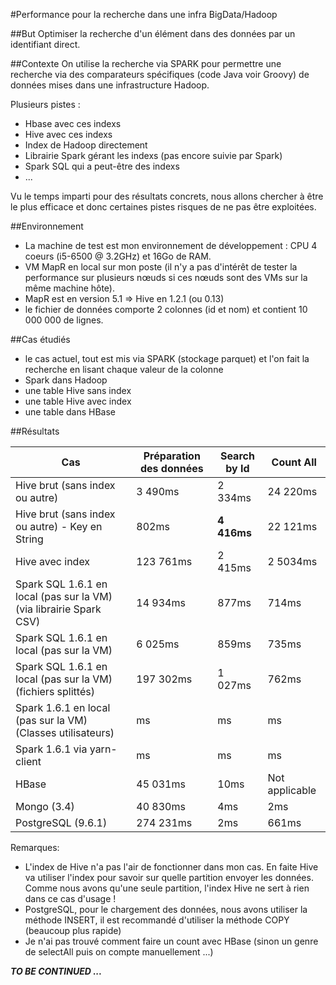 #Performance pour la recherche dans une infra BigData/Hadoop


##But
Optimiser la recherche d'un élément dans des données par un identifiant direct.

##Contexte
On utilise la recherche via SPARK pour permettre une recherche via des comparateurs spécifiques (code Java voir Groovy) de données mises dans une infrastructure Hadoop.

Plusieurs pistes :
* Hbase avec ces indexs
* Hive avec ces indexs
* Index de Hadoop directement
* Librairie Spark gérant les indexs (pas encore suivie par Spark)
* Spark SQL qui a peut-être des indexs
* ...


Vu le temps imparti pour des résultats concrets, nous allons chercher à être le plus efficace et donc certaines pistes risques de ne pas être exploitées.

##Environnement
* La machine de test est mon environnement de développement : CPU 4 coeurs (i5-6500 @ 3.2GHz) et 16Go de RAM.
* VM MapR en local sur mon poste (il n'y a pas d'intérêt de tester la performance sur plusieurs nœuds si ces nœuds sont des VMs sur la même machine hôte). 
* MapR est en version 5.1 => Hive en 1.2.1 (ou 0.13)
* le fichier de données comporte 2 colonnes (id et nom) et contient 10 000 000 de lignes.

##Cas étudiés
* le cas actuel, tout est mis via SPARK (stockage parquet) et l'on fait la recherche en lisant chaque valeur de la colonne
* Spark dans Hadoop
* une table Hive sans index
* une table Hive avec index 
* une table dans HBase

##Résultats

|Cas|Préparation des données|Search by Id|Count All|
|---|---|---|---|
|Hive brut (sans index ou autre)|3 490ms|2 334ms|24 220ms|
|Hive brut (sans index ou autre) - Key en String|802ms|**4 416ms**|22 121ms|
|Hive avec index|123 761ms|2 415ms|2 5034ms|
|Spark SQL 1.6.1 en local (pas sur la VM) (via librairie Spark CSV)|14 934ms|877ms|714ms|
|Spark SQL 1.6.1 en local (pas sur la VM)|6 025ms|859ms|735ms|
|Spark SQL 1.6.1 en local (pas sur la VM) (fichiers splittés)|197 302ms|1 027ms|762ms|
|Spark 1.6.1 en local (pas sur la VM) (Classes utilisateurs)|ms|ms|ms|
|Spark 1.6.1 via yarn-client|ms|ms|ms|
|HBase|45 031ms|10ms|Not applicable|
|Mongo (3.4)|40 830ms|4ms|2ms|
|PostgreSQL (9.6.1)|274 231ms|2ms|661ms|

Remarques: 
* L'index de Hive n'a pas l'air de fonctionner dans mon cas. En faite Hive va utiliser l'index pour savoir sur quelle partition envoyer les données. Comme nous avons qu'une seule partition, l'index Hive ne sert à rien dans ce cas d'usage !
* PostgreSQL, pour le chargement des données, nous avons utiliser la méthode INSERT, il est recommandé d'utiliser la méthode COPY (beaucoup plus rapide)
* Je n'ai pas trouvé comment faire un count avec HBase (sinon un genre de selectAll puis on compte manuellement ...)

_**TO BE CONTINUED ...**_
